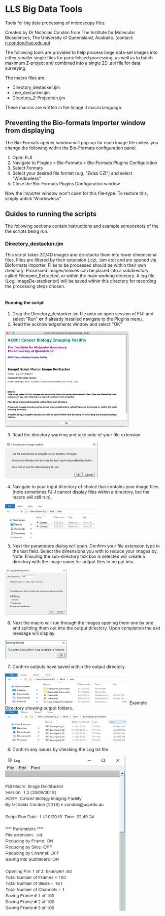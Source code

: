 # LLS Big Data Tools
Tools for big data processing of microscopy files.

Created by Dr Nicholas Condon from The Institute for Molecular Biosciences, The University of Queensland, Australia. (contact: n.condon@uq.edu.au)

The following tools are provided to help process large data-set images into either smaller single files for parrellelised processing, as well as to batch maximum Z-project and combined into a single 2D .avi file for data surveying.

The macro files are:
* Directory_destacker.ijm
* Live_destacker.ijm
* Directory_Z-Projection.ijm

These macros are written in the Image J macro language.

## Preventing the Bio-formats Importer window from displaying
The Bio-Formats opener window will pop-up for each image file unless you change the following within the Bio-Formats configuration panel.

1. Open FIJI
2. Navigate to Plugins > Bio-Formats > Bio-Formats Plugins Configuration
3. Select Formats
4. Select your desired file format (e.g. “Zeiss CZI”) and select “Windowless”
5. Close the Bio-Formats Plugins Configuration window

Now the importer window won’t open for this file-type. To restore this, simply untick ‘Windowless”

## Guides to running the scripts
The following sections contain instructions and example screenshots of the the scripts being run.

### Directory_destacker.ijm 
This script takes 3D/4D images and de-stacks them into lower dimensional files. Files are filtered by their extension (.czi, .lsm etc) and are opened via Bioformats importer. Files to be processed should be within their own directory. Processed images/movies can be placed into a subdirectory called Filename_Extracted, or within the main working directory. A log file (Log_ImageDe-stacker.txt) will be saved within this directory for recording the processing steps chosen.
<br><br>
#### Running the script
1. Drag the Directory_destacker.ijm file onto an open session of FIJI and select "Run" **or** if already installed navigate to the Plugins menu.
2. Read the acknowledgements window and select "OK"

<img src="https://github.com/NickCondon/LLS_Big_Data_Tools/blob/master/Screenshots/DDS_Splash.png"  width="400" height="310">


3. Read the directory warning and take note of your file extension
<img src="https://github.com/NickCondon/LLS_Big_Data_Tools/blob/master/Screenshots/DDS_DirectoryWarning.png"  width="300" height="120">


4. Navigate to your input directory of choice that contains your image files. (note sometimes FJIJ cannot display files within a directory, but the macro will still run).
<img src="https://github.com/NickCondon/LLS_Big_Data_Tools/blob/master/Screenshots/DDS_ExampleofInputDirectory.png"  width="300" height="110">


5. Next the parameters dialog will open. Confirm your file extension type in the text field. Select the dimensions you with to reduce your images by. Note: Ensuring the sub-directory tick box is selected will create a directory with the image name for output files to be put into.
<img src="https://github.com/NickCondon/LLS_Big_Data_Tools/blob/master/Screenshots/DDS_Preferences.png"  width="200" height="150">


6. Next the macro will run through the images opening them one by one and splitting them out into the output directory. Upon completion the exit message will display.
<img src="https://github.com/NickCondon/LLS_Big_Data_Tools/blob/master/Screenshots/ExitMessage.png"  width="200" height="60">


7. Confirm outputs have saved within the output directory.
<img src="https://github.com/NickCondon/LLS_Big_Data_Tools/blob/master/Screenshots/DDS_OutputDirectory.png"  width="400" height="100">
Example Directory showing output folders.
<img src="https://github.com/NickCondon/LLS_Big_Data_Tools/blob/master/Screenshots/DDS_OutputDirectoryContents.png"  width="400" height="100">


8. Confirm any issues by checking the Log.txt file
<img src="https://github.com/NickCondon/LLS_Big_Data_Tools/blob/master/Screenshots/DDS_LogWindow.png"  width="390" height="500">
